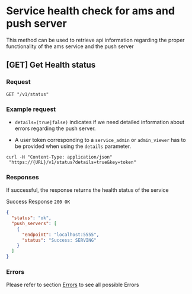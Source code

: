 # Service health check for ams and push server

This method can be used to retrieve api information regarding the proper functionality
of the ams service and the push server

## [GET] Get Health status

### Request
```
GET "/v1/status"
```

### Example request

- `details=(true|false)` indicates if we need detailed
information about errors regarding the push server.

- A user token corresponding to a `service_admin` or `admin_viewer`
has to be provided when using the `details` parameter.

```
curl -H "Content-Type: application/json"
 "https://{URL}/v1/status?details=true&key=token"
```

### Responses
If successful, the response returns the health status of the service

Success Response
`200 OK`

```json
{
  "status": "ok",
  "push_servers": [
    {
      "endpoint": "localhost:5555",
      "status": "Success: SERVING"
    }
  ]
}
```

### Errors
Please refer to section [Errors](api_errors.md) to see all possible Errors